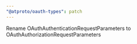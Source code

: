 ```yaml
---
"@atproto/oauth-types": patch
---
```


Rename OAuthAuthenticationRequestParameters to OAuthAuthorizationRequestParameters
